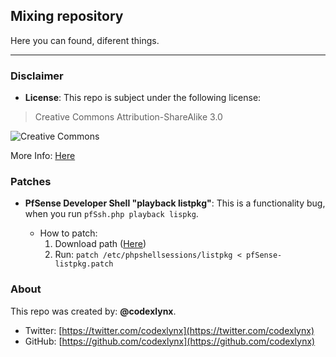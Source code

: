 ## Mixing repository
Here you can found, diferent things.

----

### Disclaimer

* __License__:
This repo is subject under the following license:

 >Creative Commons Attribution-ShareAlike 3.0

 ![](https://licensebuttons.net/l/by-sa/3.0/88x31.png "Creative Commons")

 More Info: [Here](https://creativecommons.org/licenses/by-sa/3.0/ "Legal Description")

### Patches

* __PfSense Developer Shell "playback listpkg"__: 
This is a functionality bug, when you run ```pfSsh.php playback lispkg```. 

	* How to patch:
		1) Download path ([Here](https://raw.githubusercontent.com/codexlynx/others/master/patches/pfSense-lispkg.patch))
		2) Run: ```patch /etc/phpshellsessions/listpkg < pfSense-listpkg.patch```

### About
This repo was created by: __@codexlynx__.

* Twitter: [https://twitter.com/codexlynx](https://twitter.com/codexlynx)
* GitHub: [https://github.com/codexlynx](https://github.com/codexlynx)

